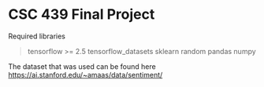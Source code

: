 <h1> CSC 439 Final Project </h1>

Required libraries
> tensorflow >= 2.5
> tensorflow_datasets
> sklearn
> random
> pandas
> numpy

The dataset that was used can be found here https://ai.stanford.edu/~amaas/data/sentiment/
    